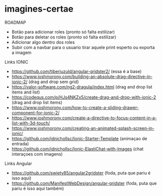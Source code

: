 # imagines-certae

ROADMAP
- Botão para adicionar roles (pronto só falta estilizar)
- Botão para deletar os roles (pronto só falta estilizar)
- Adicionar algo dentro dos roles
- Subir com a navbar para o usuario tirar aquele print esperto ou exporta a imagem



Links IONIC

- https://github.com/tiberiuzuld/angular-gridster2/ (essa é a base)
- https://www.joshmorony.com/building-an-absolute-drag-directive-in-ionic-2/ (drag and drop sem grid)
- https://valor-software.com/ng2-dragula/index.html (drag and drop list items and list)
- https://codequs.com/p/HJs4NKZx5/create-drag-and-drop-with-ionic-2 (drag and drop list items)
- https://www.joshmorony.com/how-to-create-a-sliding-drawer-component-for-ionic-2/
- https://www.joshmorony.com/create-a-directive-to-focus-content-in-a-list-with-3d-touch/
- https://www.joshmorony.com/creating-an-animated-splash-screen-in-ionic/
- https://github.com/jdnichollsc/Ionic-Starter-Template (animaçao de entrada)
- https://github.com/jdnichollsc/Ionic-ElastiChat-with-Images (chat interaçoes com imagens)


Links Angular

- https://github.com/swiety85/angular2gridster (foda, puta que pariu é isso aqui)
- https://github.com/ManifestWebDesign/angular-gridster (foda, puta que pariu é isso aqui também)
